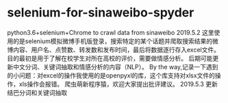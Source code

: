 # selenium-for-sinaweibo-spyder
python3.6+selenium+Chrome to crawl data from sinaweibo
2019.5.2
这里使用的是selenium模拟微博手机版登录，搜索特定的某个话题并爬取搜索结果的微博内容、用户名、点赞数、转发数和发布时间，最后将数据逐行存入excel文件。目的最初是用于了解在校学生对所在高校的评价，需要做情感分析。
后期可能更新中文分词、关键词抽取和情感分析的内容（NLP）。
By the way,记录一下遇到的小问题：对excel的操作我使用的是openpyxl的库，这个库支持对xlsx文件的操作，xls操作会报错。
爬虫萌新程序猿，欢迎大家提出批评建议。
2019.5.3
更新结巴分词和关键词抽取
